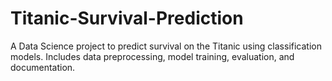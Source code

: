 # Titanic-Survival-Prediction
A Data Science project to predict survival on the Titanic using classification models. Includes data preprocessing, model training, evaluation, and documentation.
